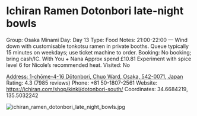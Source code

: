 # Ichiran Ramen Dotonbori late-night bowls

Group: Osaka Minami
Day: Day 13
Type: Food
Notes: 21:00-22:00 — Wind down with customisable tonkotsu ramen in private booths. Queue typically 15 minutes on weekdays; use ticket machine to order. Booking: No booking; bring cash/IC. With You + Nana Approx spend £10.81 Experiment with spice level 6 for Nicole’s recommended heat.
Visited: No

[Address: 1-chōme-4-16 Dōtonbori, Chuo Ward, Osaka, 542-0071, Japan](https://maps.google.com/?cid=5996734370962942050)
Rating: 4.3 (7985 reviews)
Phone: +81 50-1807-2561
Website: https://ichiran.com/shop/kinki/dotonbori-south/
Coordinates: 34.6684219, 135.5032242

![ichiran_ramen_dotonbori_late_night_bowls.jpg](Ichiran%20Ramen%20Dotonbori%20late-night%20bowls%20ichiranramen01249c2e5e/ichiran_ramen_dotonbori_late_night_bowls.jpg)
